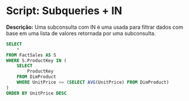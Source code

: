 # Script: Subqueries + IN

**Descrição:** Uma subconsulta com IN é uma usada para filtrar dados com base em uma lista de valores retornada por uma subconsulta.

```SQL
SELECT
	*
FROM FactSales AS S
WHERE S.ProductKey IN (
	SELECT
		ProductKey
	FROM DimProduct
	WHERE UnitPrice <= (SELECT AVG(UnitPrice) FROM DimProduct)
)
ORDER BY UnitPrice DESC
